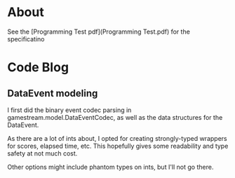 # About
See the [Programming Test pdf](Programming Test.pdf) for the specificatino

# Code Blog

## DataEvent modeling

I first did the binary event codec parsing in gamestream.model.DataEventCodec,
as well as the data structures for the DataEvent.

As there are a lot of ints about, I opted for creating strongly-typed wrappers for scores, elapsed time, etc.
This hopefully gives some readability and type safety at not much cost.

Other options might include phantom types on ints, but I'll not go there.
  

